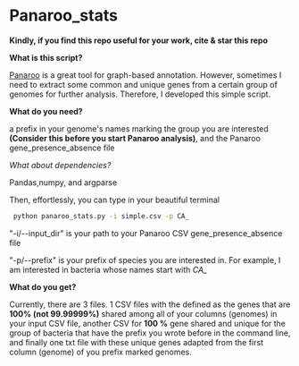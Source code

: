 # Panaroo_stats
**Kindly, if you find this repo useful for your work, cite & star this repo**

**What is this script?**

[Panaroo](https://github.com/gtonkinhill/panaroo) is a great tool for graph-based  annotation. However, sometimes I need to extract some common and unique genes from a certain group of genomes for further analysis. Therefore, I developed this simple script.


**What do you need?**

a prefix in your genome's names marking the group you are interested **(Consider this before you start Panaroo analysis)**, and the Panaroo gene_presence_absence file 

*What about dependencies?*

Pandas,numpy, and argparse

Then, effortlessly, you can type in your beautiful terminal

```bash
 python panaroo_stats.py -i simple.csv -p CA_
```
"-i/--input_dir" is your path to your Panaroo CSV gene_presence_absence file

"-p/--prefix"  is your prefix of species you are interested in. For example, I am interested in bacteria whose names start with *CA_*


**What do you get?**

Currently, there are 3 files. 1 CSV files with the defined as the genes that are **100% (not 99.99999%)** shared among all of your columns (genomes) in your input CSV file, another CSV for **100 %** gene shared and unique for the group of bacteria that have the prefix you wrote before in the command line, and finally one txt file with these unique genes  adapted from the first column (genome) of you prefix marked genomes.
